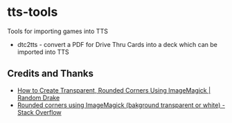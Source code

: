 # tts-tools
Tools for importing games into TTS


* dtc2tts - convert a PDF for Drive Thru Cards into a deck which can be imported into TTS










## Credits and Thanks

* [How to Create Transparent, Rounded Corners Using ImageMagick | Random Drake](https://randomdrake.com/2008/05/29/how-to-create-transparent-rounded-corners-using-imagemagick/)
* [Rounded corners using ImageMagick (bakground transparent or white) - Stack Overflow](https://stackoverflow.com/questions/1915726/rounded-corners-using-imagemagick-bakground-transparent-or-white/1916256#1916256)
